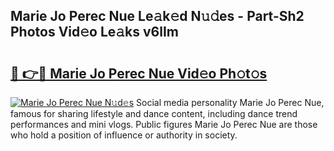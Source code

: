 ## Marie Jo Perec Nue Le𝚊k𝚎d N𝚞𝚍es - Part-Sh2 Photos Vid𝚎o Le𝚊ks v6lIm

# <h2><a href="http://fb6hps.evod.top/?m=Marie+Jo+Perec+Nue">🔗 👉🔴 Marie Jo Perec Nue Vid𝚎o Ph𝚘t𝚘s</a></h2>

[![Marie Jo Perec Nue N𝚞d𝚎s](https://i.imgur.com/8V9OHl7.gif)](http://fb6hps.evod.top/?m=Marie+Jo+Perec+Nue)
Social media personality Marie Jo Perec Nue, famous for sharing lifestyle and dance content, including dance trend performances and mini vlogs. Public figures Marie Jo Perec Nue are those who hold a position of influence or authority in society. 
